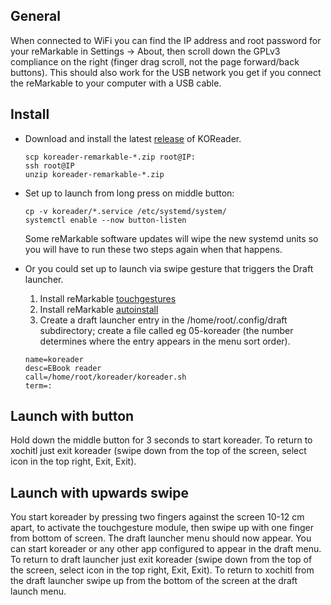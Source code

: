 ## General

When connected to WiFi you can find the IP address and root password for your
reMarkable in Settings -> About, then scroll down the GPLv3 compliance on the
right (finger drag scroll, not the page forward/back buttons). This should also
work for the USB network you get if you connect the reMarkable to your computer
with a USB cable.

## Install

- Download and install the latest [release](https://github.com/koreader/koreader/releases) of KOReader.

   ```
   scp koreader-remarkable-*.zip root@IP:
   ssh root@IP
   unzip koreader-remarkable-*.zip
   ```
- Set up to launch from long press on middle button:
   ```
   cp -v koreader/*.service /etc/systemd/system/
   systemctl enable --now button-listen
   ```
   Some reMarkable software updates will wipe the new systemd units so you will have
to run these two steps again when that happens.
- Or you could set up to launch via swipe gesture that triggers the Draft launcher.
  1. Install reMarkable [touchgestures](https://github.com/ddvk/remarkable-touchgestures)
  2. Install reMarkable [autoinstall](https://github.com/ddvk/remarkable-autoinstall)
  3. Create a draft launcher entry in the /home/root/.config/draft subdirectory; create a file called eg 05-koreader (the number determines 
  where the entry appears in the menu sort order).
  ```
  name=koreader
  desc=EBook reader
  call=/home/root/koreader/koreader.sh
  term=:
  ```
## Launch with button

Hold down the middle button for 3 seconds to start koreader. To return to
xochitl just exit koreader (swipe down from the top of the screen, select icon
in the top right, Exit, Exit).

## Launch with upwards swipe
You start koreader by pressing two fingers against the screen 10-12 cm apart, to activate the touchgesture module, then swipe up with one finger from bottom of screen.  The draft launcher menu should now appear. You can start koreader or any other app configured to appear in the draft menu. To return to draft launcher just exit koreader (swipe down from the top of the screen, select icon in the top right, Exit, Exit). To return to xochitl from the draft launcher swipe up from the bottom of the screen at the draft launch menu.

